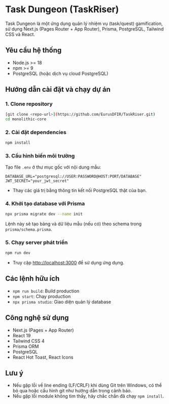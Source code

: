 # Task Dungeon (TaskRiser)

Task Dungeon là một ứng dụng quản lý nhiệm vụ (task/quest) gamification, sử dụng Next.js (Pages Router + App Router), Prisma, PostgreSQL, Tailwind CSS và React.

## Yêu cầu hệ thống

- Node.js >= 18
- npm >= 9
- PostgreSQL (hoặc dịch vụ cloud PostgreSQL)

## Hướng dẫn cài đặt và chạy dự án

### 1. Clone repository

```bash
[git clone <repo-url>](https://github.com/EurusDFIR/TaskRiser.git)
cd monolithic-core
```

### 2. Cài đặt dependencies

```bash
npm install
```

### 3. Cấu hình biến môi trường

Tạo file `.env` ở thư mục gốc với nội dung mẫu:

```env
DATABASE_URL="postgresql://USER:PASSWORD@HOST:PORT/DATABASE"
JWT_SECRET="your_jwt_secret"
```

- Thay các giá trị bằng thông tin kết nối PostgreSQL thật của bạn.

### 4. Khởi tạo database với Prisma

```bash
npx prisma migrate dev --name init
```

Lệnh này sẽ tạo bảng và dữ liệu mẫu (nếu có) theo schema trong `prisma/schema.prisma`.

### 5. Chạy server phát triển

```bash
npm run dev
```

- Truy cập [http://localhost:3000](http://localhost:3000) để sử dụng ứng dụng.

## Các lệnh hữu ích

- `npm run build`: Build production
- `npm start`: Chạy production
- `npx prisma studio`: Giao diện quản lý database

## Công nghệ sử dụng

- Next.js (Pages + App Router)
- React 19
- Tailwind CSS 4
- Prisma ORM
- PostgreSQL
- React Hot Toast, React Icons

## Lưu ý

- Nếu gặp lỗi về line ending (LF/CRLF) khi dùng Git trên Windows, có thể bỏ qua hoặc cấu hình git như hướng dẫn trong cảnh báo.
- Nếu gặp lỗi module không tìm thấy, hãy chắc chắn đã chạy `npm install`.
